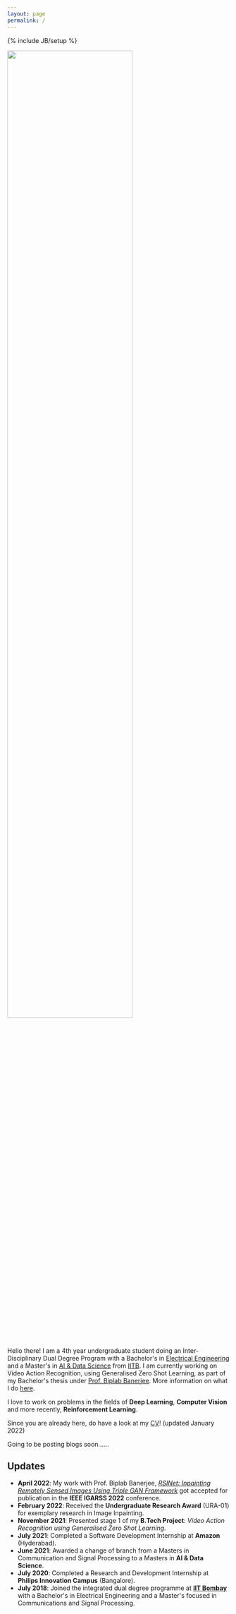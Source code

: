 ```yaml
---
layout: page
permalink: /
---
```

{% include JB/setup %}

<img style="center" src=" {{site.url}}/assets/img/profile.jpg " height="75%" width="75%">

Hello there! I am a 4th year undergraduate student doing an Inter-Disciplinary Dual Degree Program with a Bachelor's in [Electrical Engineering](https://www.ee.iitb.ac.in) and a Master's in [AI & Data Science](https://www.minds.iitb.ac.in/) from [IITB](https://www.iitb.ac.in). I am currently working on Video Action Recognition, using Generalised Zero Shot Learning, as part of my Bachelor's thesis under [Prof. Biplab Banerjee](https://biplab-banerjee.github.io/). More information on what I do [here](https://advaitkumar3107.github.io/about).

I love to work on problems in the fields of **Deep Learning**, **Computer Vision** and more recently, **Reinforcement Learning**.

Since you are already here, do have a look at my [CV]({{site.url}}/assets/pdf/CV.pdf)! (updated January 2022)

Going to be posting blogs soon......

## Updates

<!-- <div style="height:250px;overflow:auto;"> -->
* **April 2022**: My work with Prof. Biplab Banerjee, [*RSINet: Inpainting Remotely Sensed Images Using Triple GAN Framework*](https://arxiv.org/abs/2202.05988)  got accepted for publication in the **IEEE IGARSS 2022** conference.
* **February 2022**: Received the **Undergraduate Research Award** (URA-01) for exemplary research in Image Inpainting.
* **November 2021**: Presented stage 1 of my **B.Tech Project**: *Video Action Recognition using Generalised Zero Shot Learning*. 
* **July 2021**: Completed a Software Development Internship at **Amazon** (Hyderabad).
* **June 2021**: Awarded a change of branch from a Masters in Communication and Signal Processing to a Masters in **AI & Data Science**.
* **July 2020**: Completed a Research and Development Internship at **Philips Innovation Campus** (Bangalore).
* **July 2018**: Joined the integrated dual degree programme at [**IIT Bombay**](https://www.iitb.ac.in/) with a Bachelor's in Electrical Engineering and a Master's focused in Communications and Signal Processing.
<!-- </div> -->



